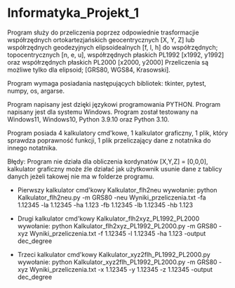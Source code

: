# Informatyka_Projekt_1

Program służy do przeliczenia poprzez odpowiednie trasformacjie współrzędnych ortokartezjańskich geocentrycznych [X, Y, Z] lub współrzędnych geodezyjnych elipsoidealnych [f, l, h] do współrzędnych; topocentrycznych [n, e, u], współrzędnych płaskich PL1992 [x1992, y1992] oraz współrzędnych płaskich PL2000 [x2000, y2000]
Przeliczenia są możliwe tylko dla elipsoid; [GRS80, WGS84, Krasowski].

Program wymaga posiadania następujących bibliotek: tkinter, pytest, numpy, os, argarse.

Program napisany jest dzięki językowi programowania PYTHON.
Program napisany jest dla systemu Windows.
Program został testowany na Windows11, Windows10, Python 3.9.10 oraz Python 3.10.

Program posiada 4 kalkulatory cmd'kowe, 1 kalkulator graficzny, 1 plik, który sprawdza poprawność funkcji, 1 plik przeliczający dane z notatnika do innego notatnika.

Błędy: Program nie działa dla obliczenia kordynatów [X,Y,Z] = [0,0,0], kalkulator graficzny może źle działać jak użytkownik usunie dane z tablicy danych jeżeli takowej nie ma w folderze programu.


- Pierwszy kalkulator cmd'kowy Kalkulator_flh2neu wywołanie: python Kalkulator_flh2neu.py -m GRS80 -neu Wyniki_przeliczenia.txt -fa 1.12345 -la 1.12345 -ha 1.123 -fb 1.12345 -lb 1.12345 -hb 1.123

- Drugi kalkulator cmd'kowy Kalkulator_flh2xyz_PL1992_PL2000 wywołanie: python Kalkulator_flh2xyz_PL1992_PL2000.py -m GRS80 -xyz Wyniki_przeliczenia.txt -f 1.12345 -l 1.12345 -ha 1.123 -output dec_degree

- Trzeci kalkulator cmd'kowy Kalkulator_xyz2flh_PL1992_PL2000.py wywołanie: python Kalkulator_xyz2flh_PL1992_PL2000.py -m GRS80 -xyz Wyniki_przeliczenia.txt -x 1.12345 -y 1.12345 -z 1.12345 -output dec_degree
